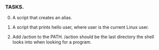 ### TASKS.
0. A script that creates an alias.

1. A script that prints hello user, where user is the current Linux user.

2. Add /action to the PATH. /action should be the last directory the shell looks into when looking for a program.

